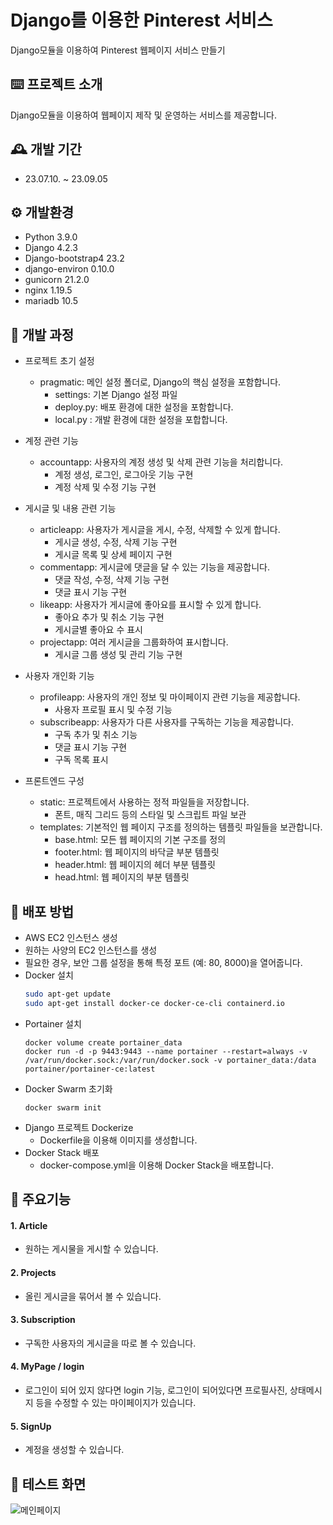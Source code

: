 # Django를 이용한 Pinterest 서비스
Django모듈을 이용하여 Pinterest 웹페이지 서비스 만들기


## ⌨️ 프로젝트 소개
Django모듈을 이용하여 웹페이지 제작 및 운영하는 서비스를 제공합니다.


## 🕰️ 개발 기간 
- 23.07.10. ~ 23.09.05 


## ⚙️ 개발환경
- Python 3.9.0
- Django 4.2.3
- Django-bootstrap4 23.2
- django-environ 0.10.0
- gunicorn 21.2.0
- nginx 1.19.5
- mariadb 10.5


## 🔎 개발 과정
- 프로젝트 초기 설정
  - pragmatic: 메인 설정 폴더로, Django의 핵심 설정을 포함합니다.
     - settings: 기본 Django 설정 파일
     - deploy.py: 배포 환경에 대한 설정을 포함합니다.
     - local.py : 개발 환경에 대한 설정을 포합합니다.

- 계정 관련 기능
  - accountapp: 사용자의 계정 생성 및 삭제 관련 기능을 처리합니다.
     - 계정 생성, 로그인, 로그아웃 기능 구현
     - 계정 삭제 및 수정 기능 구현
 
 - 게시글 및 내용 관련 기능
   - articleapp: 사용자가 게시글을 게시, 수정, 삭제할 수 있게 합니다.
      - 게시글 생성, 수정, 삭제 기능 구현
      - 게시글 목록 및 상세 페이지 구현
   - commentapp: 게시글에 댓글을 달 수 있는 기능을 제공합니다.
      - 댓글 작성, 수정, 삭제 기능 구현
      - 댓글 표시 기능 구현  
   - likeapp: 사용자가 게시글에 좋아요를 표시할 수 있게 합니다.
      - 좋아요 추가 및 취소 기능 구현
      - 게시글별 좋아요 수 표시   
   - projectapp: 여러 게시글을 그룹화하여 표시합니다.
      - 게시글 그룹 생성 및 관리 기능 구현

 - 사용자 개인화 기능
   - profileapp: 사용자의 개인 정보 및 마이페이지 관련 기능을 제공합니다.
      - 사용자 프로필 표시 및 수정 기능
   - subscribeapp: 사용자가 다른 사용자를 구독하는 기능을 제공합니다.
      - 구독 추가 및 취소 기능
      - 댓글 표시 기능 구현
      - 구독 목록 표시
    
  - 프론트엔드 구성
    - static: 프로젝트에서 사용하는 정적 파일들을 저장합니다.
       - 폰트, 매직 그리드 등의 스타일 및 스크립트 파일 보관
    - templates: 기본적인 웹 페이지 구조를 정의하는 템플릿 파일들을 보관합니다.
       - base.html: 모든 웹 페이지의 기본 구조를 정의
       - footer.html: 웹 페이지의 바닥글 부분 템플릿
       - header.html: 웹 페이지의 헤더 부분 템플릿
       - head.html: 웹 페이지의 <head> 부분 템플릿

## 🔎 배포 방법
- AWS EC2 인스턴스 생성
 - 원하는 사양의 EC2 인스턴스를 생성
 - 필요한 경우, 보안 그룹 설정을 통해 특정 포트 (예: 80, 8000)을 열어줍니다.
- Docker 설치
    ```bash
    sudo apt-get update
    sudo apt-get install docker-ce docker-ce-cli containerd.io
    ```
- Portainer 설치
  ```
  docker volume create portainer_data
  docker run -d -p 9443:9443 --name portainer --restart=always -v /var/run/docker.sock:/var/run/docker.sock -v portainer_data:/data portainer/portainer-ce:latest
  ```
- Docker Swarm 초기화
  ```
  docker swarm init
  ```
- Django 프로젝트 Dockerize
  - Dockerfile을 이용해 이미지를 생성합니다.
- Docker Stack 배포
  - docker-compose.yml을 이용해 Docker Stack을 배포합니다.


## 📌 주요기능

#### 1. Article
- 원하는 게시물을 게시할 수 있습니다.
#### 2. Projects
- 올린 게시글을 묶어서 볼 수 있습니다.
#### 3. Subscription
- 구독한 사용자의 게시글을 따로 볼 수 있습니다.
#### 4. MyPage / login
- 로그인이 되어 있지 않다면 login 기능, 로그인이 되어있다면 프로필사진, 상태메시지 등을 수정할 수 있는 마이페이지가 있습니다.
#### 5. SignUp
- 계정을 생성할 수 있습니다.


## 📌 테스트 화면
![메인페이지](https://github.com/runacian0221/DjangoPJT/assets/123911214/cc34bb3b-5212-4882-8ca4-fe456b23bef1)



